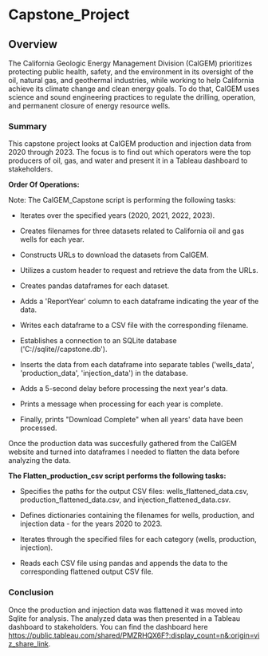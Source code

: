 # Capstone_Project

## Overview

​​​​​​​​​​​​​​​​​​​​​​​​The California Geologic Energy M​anagement Division (CalGEM) prioritizes protecting public health, safety, and the environment in its oversight of the oil, natural gas, and geothermal industries, while working to help California achieve its climate change and clean energy goals. To do that, CalGEM uses science and sound engineering practices to regulate the drilling, operation, and permanent closure of energy resource wells.

### Summary

This capstone project looks at CalGEM production and injection data from 2020 through 2023. The focus is to find out which operators were the top producers of oil, gas, and water and present it in a Tableau dashboard to stakeholders.

**Order Of Operations:**

Note: The CalGEM_Capstone script is performing the following tasks:

- Iterates over the specified years (2020, 2021, 2022, 2023).

- Creates filenames for three datasets related to California oil and gas wells for each year.

- Constructs URLs to download the datasets from CalGEM.

- Utilizes a custom header to request and retrieve the data from the URLs.

- Creates pandas dataframes for each dataset.

- Adds a 'ReportYear' column to each dataframe indicating the year of the data.

- Writes each dataframe to a CSV file with the corresponding filename.

- Establishes a connection to an SQLite database ('C://sqlite//capstone.db').

- Inserts the data from each dataframe into separate tables ('wells_data', 'production_data', 'injection_data') in the database.

- Adds a 5-second delay before processing the next year's data.

- Prints a message when processing for each year is complete.

- Finally, prints "Download Complete" when all years' data have been processed.


Once the production data was succesfully gathered from the CalGEM website and turned into dataframes I needed to flatten the data before analyzing the data.

**The Flatten_production_csv script performs the following tasks:**

- Specifies the paths for the output CSV files: wells_flattened_data.csv, production_flattened_data.csv, and injection_flattened_data.csv.

- Defines dictionaries containing the filenames for wells, production, and injection data - for the years 2020 to 2023.

- Iterates through the specified files for each category (wells, production, injection).

- Reads each CSV file using pandas and appends the data to the corresponding flattened output CSV file.

### Conclusion
Once the production and injection data was flattened it was moved into Sqlite for analysis. The analyzed data was then presented in a Tableau dashboard to stakeholders. You can find the dashboard here https://public.tableau.com/shared/PMZRHQX6F?:display_count=n&:origin=viz_share_link. 